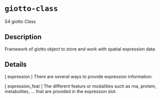 # `giotto-class`

S4 giotto Class


## Description

Framework of giotto object to store and work with spatial expression data


## Details

[ expression ] There are several ways to provide expression information:
 
 [ expression_feat ] The different featurs or modalities such as rna, protein, metabolites, ...
 that are provided in the expression slot.


